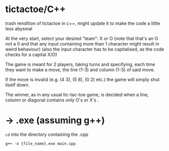 # tictactoe/C++
trash rendition of tictactoe in c++, might update it to make the code a little less abysmal

At the very start, select your desired "team": X or O (note that that's an O not a 0 and that any input containing more than 1 character might result in weird behaviour)
(also the input character has to be capitalised, as the code checks for a capital X/O)

The game is meant for 2 players, taking turns and specifying, each time they want to make a move, the line (1-3) and column (1-3) of said move.

If the move is invalid (e.g. (4 3), (5 8), (0 2) etc.) the game will simply shut itself down.

The winner, as in any usual tic-tac-toe game, is decided when a line, column or diagonal contains only O's or X's .

# -> .exe (assuming g++)
`cd` into the directory containing the .cpp

`g++ -o {file_name}.exe main.cpp`
